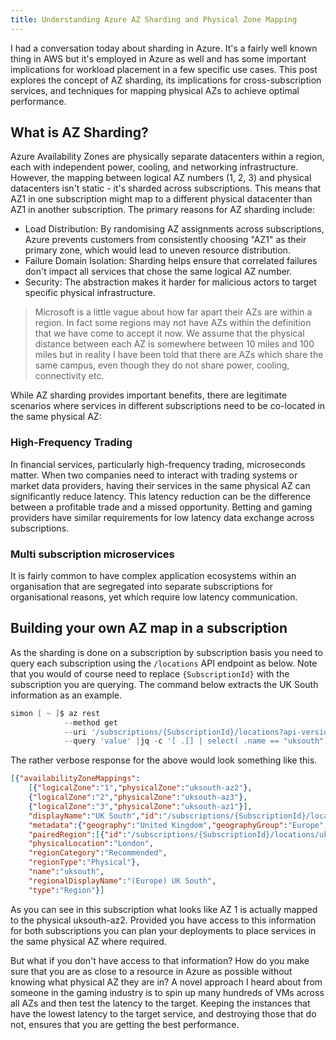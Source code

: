 ```yaml
---
title: Understanding Azure AZ Sharding and Physical Zone Mapping
---
```


I had a conversation today about sharding in Azure. It's a fairly well known thing in AWS but it's employed in Azure as well and has some important implications for workload placement in a few specific use cases. This post explores the concept of AZ sharding, its implications for cross-subscription services, and techniques for mapping physical AZs to achieve optimal performance.

## What is AZ Sharding?

Azure Availability Zones are physically separate datacenters within a region, each with independent power, cooling, and networking infrastructure. However, the mapping between logical AZ numbers (1, 2, 3) and physical datacenters isn't static - it's sharded across subscriptions. This means that AZ1 in one subscription might map to a different physical datacenter than AZ1 in another subscription.
The primary reasons for AZ sharding include:

- Load Distribution: By randomising AZ assignments across subscriptions, Azure prevents customers from consistently choosing "AZ1" as their primary zone, which would lead to uneven resource distribution.
- Failure Domain Isolation: Sharding helps ensure that correlated failures don't impact all services that chose the same logical AZ number.
- Security: The abstraction makes it harder for malicious actors to target specific physical infrastructure.

> Microsoft is a little vague about how far apart their AZs are within a
> region. In fact some regions may not have AZs within the definition that we
> have come to accept it now. We assume that the physical distance between each
> AZ is somewhere between 10 miles and 100 miles but in reality I have been
> told that there are AZs which share the same campus, even though they do not
> share power, cooling, connectivity etc.

While AZ sharding provides important benefits, there are legitimate scenarios where services in different subscriptions need to be co-located in the same physical AZ:

### High-Frequency Trading

In financial services, particularly high-frequency trading, microseconds matter. When two companies need to interact with trading systems or market data providers, having their services in the same physical AZ can significantly reduce latency. This latency reduction can be the difference between a profitable trade and a missed opportunity. Betting and gaming providers have similar requirements for low latency data exchange across subscriptions.

### Multi subscription microservices

It is fairly common to have complex application ecosystems within an organisation that are segregated into separate subscriptions for organisational reasons, yet which require low latency communication.

## Building your own AZ map in a subscription

As the sharding is done on a subscription by subscription basis you need to query each subscription using the `/locations` API endpoint as below. Note that you would of course need to replace `{SubscriptionId}` with the subscription you are querying. The command below extracts the UK South information as an example.

```powershell
simon [ ~ ]$ az rest 
            --method get 
            --uri '/subscriptions/{SubscriptionId}/locations?api-version=2022-12-01'  
            --query 'value' |jq -c '[ .[] | select( .name == "uksouth")]'
```

The rather verbose response for the above would look something like this. 

```json
[{"availabilityZoneMappings":
    [{"logicalZone":"1","physicalZone":"uksouth-az2"},
    {"logicalZone":"2","physicalZone":"uksouth-az3"},
    {"logicalZone":"3","physicalZone":"uksouth-az1"}],
    "displayName":"UK South","id":"/subscriptions/{SubscriptionId}/locations/uksouth",
    "metadata":{"geography":"United Kingdom","geographyGroup":"Europe","latitude":"50.941","longitude":"-0.799",
    "pairedRegion":[{"id":"/subscriptions/{SubscriptionId}/locations/ukwest","name":"ukwest"}],
    "physicalLocation":"London",
    "regionCategory":"Recommended",
    "regionType":"Physical"},
    "name":"uksouth",
    "regionalDisplayName":"(Europe) UK South",
    "type":"Region"}]
```

As you can see in this subscription what looks like AZ 1 is actually mapped to the physical uksouth-az2. Provided you have access to this information for both subscriptions you can plan your deployments to place services in the same physical AZ where required.

But what if you don't have access to that information? How do you make sure that you are as close to a resource in Azure as possible without knowing what physical AZ they are in? A novel approach I heard about from someone in the gaming industry is to spin up many hundreds of VMs across all AZs and then test the latency to the target. Keeping the instances that have the lowest latency to the target service, and destroying those that do not, ensures that you are getting the best performance.
